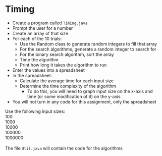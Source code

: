 # Timing

- Create a program called `Timing.java`
- Prompt the user for a number
- Create an array of that size
- For each of the 10 trials:
  - Use the Random class to generate random integers to fill that array
  - For the search algorithms, generate a random integer to search for
  - For the binary search algorithm, sort the array
  - Time the algorithm
  - Print how long it takes the algorithm to run
- Enter the values into a spreadsheet
- In the spreadsheet:
  - Calculate the average time for each input size
  - Determine the time complexity of the algorithm
    - To do this, you will need to graph input size on the x-axis and time (or some modification of it) on the y-axis
- You will not turn in any code for this assignment, only the spreadsheet 

Use the following input sizes:\
100\
1000\
10000\
100000\
1000000\
\
The file `Util.java` will contain the code for the algorithms
